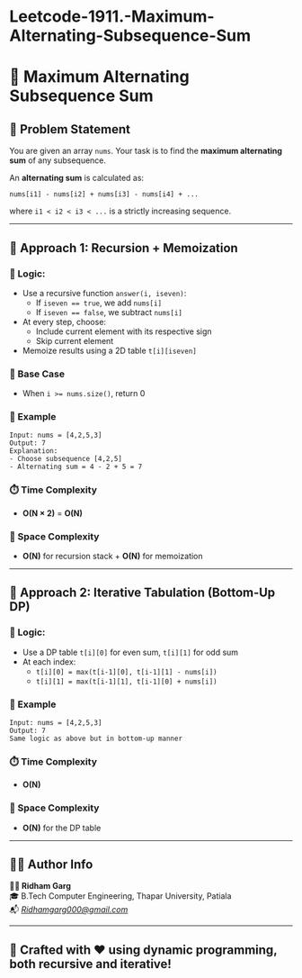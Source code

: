 # Leetcode-1911.-Maximum-Alternating-Subsequence-Sum
# 🔄 Maximum Alternating Subsequence Sum

## 📘 Problem Statement
You are given an array `nums`. Your task is to find the **maximum alternating sum** of any subsequence.

An **alternating sum** is calculated as:
```
nums[i1] - nums[i2] + nums[i3] - nums[i4] + ...
```
where `i1 < i2 < i3 < ...` is a strictly increasing sequence.

---

## 🧠 Approach 1: Recursion + Memoization

### 🔧 Logic:
- Use a recursive function `answer(i, iseven)`:
  - If `iseven == true`, we add `nums[i]`
  - If `iseven == false`, we subtract `nums[i]`
- At every step, choose:
  - Include current element with its respective sign
  - Skip current element
- Memoize results using a 2D table `t[i][iseven]`

### 🧮 Base Case
- When `i >= nums.size()`, return 0

### 🧪 Example
```
Input: nums = [4,2,5,3]
Output: 7
Explanation:
- Choose subsequence [4,2,5]
- Alternating sum = 4 - 2 + 5 = 7
```

### ⏱️ Time Complexity
- **O(N × 2)** = **O(N)**

### 💾 Space Complexity
- **O(N)** for recursion stack + **O(N)** for memoization

---

## 🧠 Approach 2: Iterative Tabulation (Bottom-Up DP)

### 🔧 Logic:
- Use a DP table `t[i][0]` for even sum, `t[i][1]` for odd sum
- At each index:
  - `t[i][0] = max(t[i-1][0], t[i-1][1] - nums[i])`
  - `t[i][1] = max(t[i-1][1], t[i-1][0] + nums[i])`

### 🧪 Example
```
Input: nums = [4,2,5,3]
Output: 7
Same logic as above but in bottom-up manner
```

### ⏱️ Time Complexity
- **O(N)**

### 💾 Space Complexity
- **O(N)** for the DP table

---

## 👨‍💻 Author Info
**🧑‍🎓 Ridham Garg**  
🎓 B.Tech Computer Engineering, Thapar University, Patiala  
📬 *Ridhamgarg000@gmail.com*

---

## 🌟 Crafted with ❤️ using dynamic programming, both recursive and iterative!
